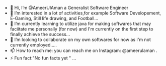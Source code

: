 - 👋 Hi, I’m @AmeerUlAman a Generalist Software Engineer
- 👀 I’m interested in a lot of activities,for example Software Developement, E-Gaming, Still life drawing, and Football...
- 🌱 I’m currently learning to utilize java for making softwares that may faciitate me personally (for now)   and I'm currently on the first step to finally achieve the success...
- 💞️ I’m looking to collaborate on my own softwares for now as I'm not currently employed.....
- 📫 How to reach me: you can reach me on Instagram: @ameerulaman  .
- ⚡ Fun fact:"No fun facts yet " ...

<!---
AmeerUlAman/AmeerUlAman is a ✨ special ✨ repository because its `README.md` (this file) appears on your GitHub profile.
You can click the Preview link to take a look at your changes.
--->
